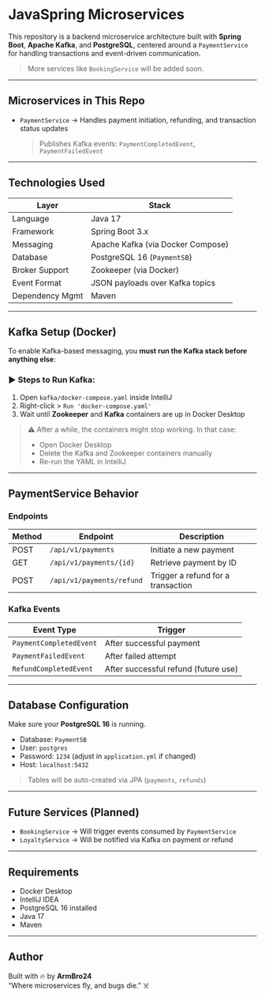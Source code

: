 # JavaSpring Microservices

This repository is a backend microservice architecture built with **Spring Boot**, **Apache Kafka**, and **PostgreSQL**, centered around a `PaymentService` for handling transactions and event-driven communication.

> More services like `BookingService` will be added soon.

---

## Microservices in This Repo

- `PaymentService` → Handles payment initiation, refunding, and transaction status updates  
  > Publishes Kafka events: `PaymentCompletedEvent`, `PaymentFailedEvent`

---

## Technologies Used

| Layer           | Stack                                     |
|----------------|--------------------------------------------|
| Language        | Java 17                                   |
| Framework       | Spring Boot 3.x                           |
| Messaging       | Apache Kafka (via Docker Compose)         |
| Database        | PostgreSQL 16 (`PaymentSB`)               |
| Broker Support  | Zookeeper (via Docker)                    |
| Event Format    | JSON payloads over Kafka topics           |
| Dependency Mgmt | Maven                                     |

---

## Kafka Setup (Docker)

To enable Kafka-based messaging, you **must run the Kafka stack before anything else**:

### ▶️ Steps to Run Kafka:

1. Open `kafka/docker-compose.yaml` inside IntelliJ
2. Right-click > `Run 'docker-compose.yaml'`
3. Wait until **Zookeeper** and **Kafka** containers are up in Docker Desktop

> ⚠️ After a while, the containers might stop working. In that case:
> - Open Docker Desktop
> - Delete the Kafka and Zookeeper containers manually
> - Re-run the YAML in IntelliJ

---

## PaymentService Behavior

### Endpoints

| Method | Endpoint                     | Description                         |
|--------|------------------------------|-------------------------------------|
| POST   | `/api/v1/payments`           | Initiate a new payment              |
| GET    | `/api/v1/payments/{id}`      | Retrieve payment by ID              |
| POST   | `/api/v1/payments/refund`    | Trigger a refund for a transaction  |

### Kafka Events

| Event Type             | Trigger                              |
|------------------------|--------------------------------------|
| `PaymentCompletedEvent`| After successful payment              |
| `PaymentFailedEvent`   | After failed attempt                  |
| `RefundCompletedEvent` | After successful refund (future use) |

---

## Database Configuration

Make sure your **PostgreSQL 16** is running.

- Database: `PaymentSB`
- User: `postgres`
- Password: `1234` (adjust in `application.yml` if changed)
- Host: `localhost:5432`

> Tables will be auto-created via JPA (`payments`, `refunds`)

---

## Future Services (Planned)

- `BookingService` → Will trigger events consumed by `PaymentService`
- `LoyaltyService` → Will be notified via Kafka on payment or refund

---

## Requirements

- Docker Desktop 
- IntelliJ IDEA 
- PostgreSQL 16 installed 
- Java 17 
- Maven 

---

## Author

Built with 🔥 by **ArmBro24**  
“Where microservices fly, and bugs die.” ☠️
